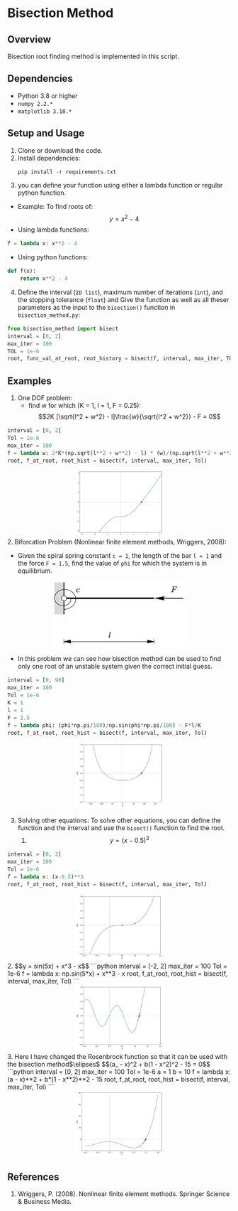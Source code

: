 # Bisection Method

## Overview
Bisection root finding method is implemented in this script.

## Dependencies
- Python 3.8 or higher
- `numpy 2.2.* `
- `matplotlib 3.10.*`

## Setup and Usage
1. Clone or download the code.
2. Install dependencies:
    ```
    pip install -r requirements.txt
    ```
3. you can define your function using either a lambda function or regular python function.
* Example: To find roots of:
$$y = x^2 - 4$$ 
* Using lambda functions:
```python
f = lambda x: x**2 - 4
```
* Using python functions:
```python
def f(x):
    return x**2 - 4
```
4. Define the interval (`2D list`), maximum number of iterations (`int`), and the stopping tolerance (`float`) and Give the function as well as all theser parameters as the input to the `bisection()` function in  `bisection_method.py`:
```python
from bisection_method import bisect
interval = [0, 2]
max_iter = 100
TOL = 1e-6
root, func_val_at_root, root_history = bisect(f, interval, max_iter, TOL)
```
## Examples
1. One DOF problem:
    * find w for which (K = 1, l = 1, F = 0.25):
$$2K [\sqrt{l^2 + w^2} - l]\frac{w}{\sqrt{l^2 + w^2}} - F = 0$$

```python
interval = [0, 2]
Tol = 1e-6
max_iter = 100
f = lambda w: 2*K*(np.sqrt(l**2 + w**2) - l) * (w)/(np.sqrt(l**2 + w**2)) - F
root, f_at_root, root_hist = bisect(f, interval, max_iter, Tol)
```
<div align="center">
<img src="figs/1_dof_problem.png" width="200" height="150">
</div>
2. Biforcation Problem (Nonlinear finite element methods, Wriggers, 2008):

* Given the spiral spring constant `c = 1`, the length of the bar `l = 1` and the force `F = 1.5`, find the value of `phi` for which the system is in equilibrium.
<div align="center">
<img src="figs/bifurcation.png" width="300" height="150">
</div>

* In this problem we can see how bisection method can be used to find only one root of an unstable system given the correct initial guess.
```python
interval = [0, 90]
max_iter = 100
Tol = 1e-6
K = 1
l = 1
F = 1.5
f = lambda phi: (phi*np.pi/180)/np.sin(phi*np.pi/180) - F*l/K
root, f_at_root, root_hist = bisect(f, interval, max_iter, Tol)
```
<div align="center">
<img src="figs/bifurcation problem.png" width="200" height="150">
</div>

3. Solving other equations:
To solve other equations, you can define the function and the interval and use the `bisect()` function to find the root.
    1.  $$y = (x-0.5)^3$$
```python
interval = [0, 2]
max_iter = 100
Tol = 1e-6
f = lambda x: (x-0.5)**3
root, f_at_root, root_hist = bisect(f, interval, max_iter, Tol)
```
<div align="center">
<img src="figs/eq1.png" width="200" height="150">
</div>
    2. $$y = sin(5x) + x^3 - x$$
```python
interval = [-2, 2]
max_iter = 100
Tol = 1e-6
f = lambda x: np.sin(5*x) + x**3 - x
root, f_at_root, root_hist = bisect(f, interval, max_iter, Tol)
```
<div align="center">
<img src="figs/eq2.png" width="200" height="150">
</div>
    3.  Here I have changed the Rosenbrock function so that it can be used with the bisection method$\elipses$
    $$(a_ - x)^2 + b(1 - x^2)^2 - 15 = 0$$
```python
interval = [0, 2]
max_iter = 100
Tol = 1e-6
a = 1
b = 10
f = lambda x: (a - x)**2 + b*(1 - x**2)**2 - 15
root, f_at_root, root_hist = bisect(f, interval, max_iter, Tol)
```
<div align="center">
<img src="figs/eq3.png" width="200" height="150">
</div>

## References

1. Wriggers, P. (2008). Nonlinear finite element methods. Springer Science & Business Media.